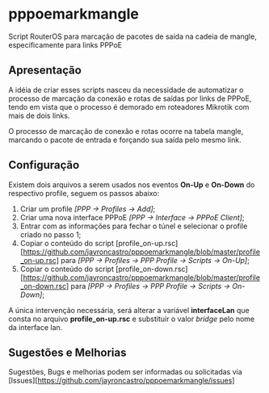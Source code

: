# pppoemarkmangle
Script RouterOS para marcação de pacotes de saída na cadeia de mangle, especificamente para links PPPoE

## Apresentação
A idéia de criar esses scripts nasceu da necessidade de automatizar o processo de marcação da conexão e rotas de saídas por links de PPPoE, tendo em vista que o processo é demorado em roteadores Mikrotik com mais de dois links.

O processo de marcação de conexão e rotas ocorre na tabela mangle, marcando o pacote de entrada e forçando sua saída pelo mesmo link.

## Configuração
Existem dois arquivos a serem usados nos eventos **On-Up** e **On-Down** do respectivo profile, seguem os passos abaixo:

1. Criar um profile *[PPP -> Profiles -> Add]*;
2. Criar uma nova interface PPPoE *[PPP -> Interface -> PPPoE Client]*;
3. Entrar com as informações para fechar o túnel e selecionar o profile criado no passo 1;
4. Copiar o conteúdo do script [profile_on-up.rsc][https://github.com/jayroncastro/pppoemarkmangle/blob/master/profile_on-up.rsc] para *[PPP -> Profiles -> PPP Profile -> Scripts -> On-Up]*;
5. Copiar o conteúdo do script [profile_on-down.rsc][https://github.com/jayroncastro/pppoemarkmangle/blob/master/profile_on-down.rsc] para *[PPP -> Profiles -> PPP Profile -> Scripts -> On-Down]*;

A única intervenção necessária, será alterar a variável **interfaceLan** que consta no arquivo **profile_on-up.rsc** e substituir o valor *bridge* pelo nome da interface lan.

## Sugestões e Melhorias
Sugestões, Bugs e melhorias podem ser informadas ou solicitadas via [Issues][https://github.com/jayroncastro/pppoemarkmangle/issues]
